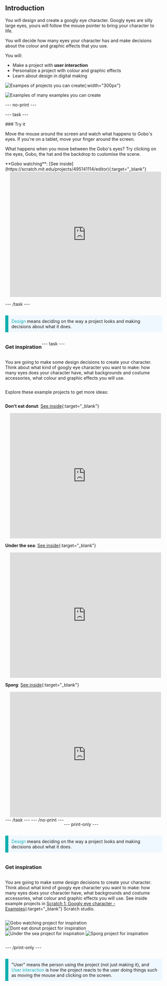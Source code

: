 ## Introduction

You will design and create a googly eye character. Googly eyes are silly large eyes, yours will follow the mouse pointer to bring your character to life.

You will decide how many eyes your character has and make decisions about the colour and graphic effects that you use. 

You will:
+ Make a project with **user interaction**
+ Personalize a project with colour and graphic effects
+ Learn about design in digital making 

![Exampes of projects you can create](images/showcase-grid.png){:width="300px"}

![Examples of many examples you can create](images/showcase-line.png)

--- no-print ---

--- task ---

<div style="display: flex; flex-wrap: wrap">
<div style="flex-basis: 200px; flex-grow: 1">  
### Try it 

Move the mouse around the screen and watch what happens to Gobo's eyes. If you're on a tablet, move your finger around the screen.

What happens when you move between the Gobo's eyes? Try clicking on the eyes, Gobo, the hat and the backdrop to customise the scene.

</div>
<div>
**Gobo watching**: [See inside](https://scratch.mit.edu/projects/495141114/editor){:target="_blank"}
<div class="scratch-preview" style="margin-left: 15px;">
  <iframe allowtransparency="true" width="485" height="402" src="https://scratch.mit.edu/projects/embed/495141114/?autostart=false" frameborder="0"></iframe>
</div>

</div>

--- /task ---

<p style="border-left: solid; border-width:10px; border-color: #0faeb0; background-color: aliceblue; padding: 10px;">
<span style="color: #0faeb0">Design</span> means deciding on the way a project looks and making decisions about what it does. 
</p>

### Get inspiration 

--- task ---

You are going to make some design decisions to create your character. Think about what kind of googly eye character you want to make: how many eyes does your character have, what backgrounds and costume accessories, what colour and graphic effects you will use.  

Explore these example projects to get more ideas:

**Don't eat donut**: [See inside](https://scratch.mit.edu/projects/495865093/editor){:target="_blank"}
<div class="scratch-preview" style="margin-left: 15px;">
  <iframe allowtransparency="true" width="485" height="402" src="https://scratch.mit.edu/projects/embed/495865093/?autostart=false" frameborder="0"></iframe>
</div>

**Under the sea**: [See inside](https://scratch.mit.edu/projects/495866460/editor){:target="_blank"}
<div class="scratch-preview" style="margin-left: 15px;">
  <iframe allowtransparency="true" width="485" height="402" src="https://scratch.mit.edu/projects/embed/495866460/?autostart=false" frameborder="0"></iframe>
</div>

**Sporg**: [See inside](https://scratch.mit.edu/projects/495865892/editor){:target="_blank"}
<div class="scratch-preview" style="margin-left: 15px;">
  <iframe allowtransparency="true" width="485" height="402" src="https://scratch.mit.edu/projects/embed/495865892/?autostart=false" frameborder="0"></iframe>
</div>
--- /task ---
--- /no-print ---

--- print-only ---

<p style="border-left: solid; border-width:10px; border-color: #0faeb0; background-color: aliceblue; padding: 10px;">
<span style="color: #0faeb0">Design</span> means deciding on the way a project looks and making decisions about what it does. 
</p>

### Get inspiration 

You are going to make some design decisions to create your character. Think about what kind of googly eye character you want to make: how many eyes does your character have, what backgrounds and costume accessories, what colour and graphic effects you will use. See inside example projects in [Scratch 1: Googly eye character - Examples](https://scratch.mit.edu/studios/29029028/){:target="_blank"} Scratch studio.

![Gobo watching project for inspiration](images/gobo-watching.png)
![Dont eat donut project for inspiration](images/dont-eat-donut.png)
![Under the sea project for inspiration](images/under-the-sea.png)
![Sporg project for inspiration](images/sporg.png)

--- /print-only ---

<p style="border-left: solid; border-width:10px; border-color: #0faeb0; background-color: aliceblue; padding: 10px;">
"User" means the person using the project (not just making it), and <span style="color: #0faeb0">User interaction</span> is how the project reacts to the user doing things such as moving the mouse and clicking on the screen. 
</p>
 